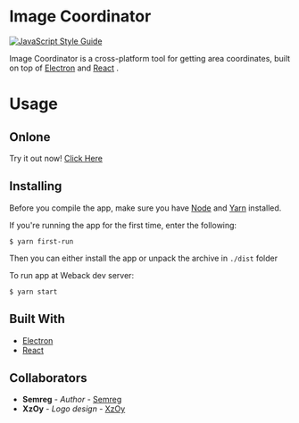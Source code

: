 # Image Coordinator
[![JavaScript Style Guide](https://cdn.rawgit.com/standard/standard/master/badge.svg)](https://github.com/standard/standard)

Image Coordinator is a cross-platform tool for getting area coordinates, built on top of [Electron](https://electronjs.org/) and [React](https://reactjs.org/) .

# Usage

## Onlone
Try it out now! [Click Here](https://image-coordinator.herokuapp.com)

## Installing
Before you compile the app, make sure you have [Node](https://nodejs.org/) and [Yarn](https://yarnpkg.org/) installed.

If you're running the app for the first time, enter the following:
```
$ yarn first-run
```

Then you can either install the app or unpack the archive in `./dist` folder

To run app at Weback dev server:
```
$ yarn start
```

## Built With

* [Electron](https://https://electronjs.org/)
* [React](https://reactjs.org/)

## Collaborators

* **Semreg** - *Author* - [Semreg](https://gitlab.com/Semreg)
* **XzOy** - *Logo design* - [XzOy](https://gitlab.com/xzoy)
